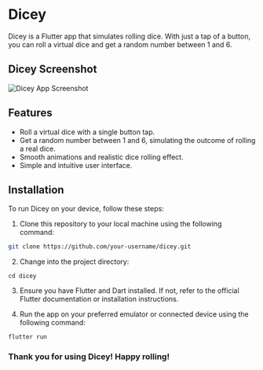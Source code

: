 # Dicey

  Dicey is a Flutter app that simulates rolling dice. With just a tap of a button, you can roll a virtual dice and get a random number between 1 and 6.

## Dicey Screenshot
  ![Dicey App Screenshot](/path/to/screenshot.png)
## Features
  - Roll a virtual dice with a single button tap.
  - Get a random number between 1 and 6, simulating the outcome of rolling a real dice.
  - Smooth animations and realistic dice rolling effect.
  - Simple and intuitive user interface.
  
## Installation
  To run Dicey on your device, follow these steps:

  1. Clone this repository to your local machine using the following command:
    
   ```bash
   git clone https://github.com/your-username/dicey.git
   ```
  2. Change into the project directory:
  
    cd dicey
   3. Ensure you have Flutter and Dart installed. If not, refer to the official Flutter 
       documentation or installation instructions.
  
   4. Run the app on your preferred emulator or connected device using the following command:
    
    flutter run
  
  
  ### Thank you for using Dicey! Happy rolling!
    
